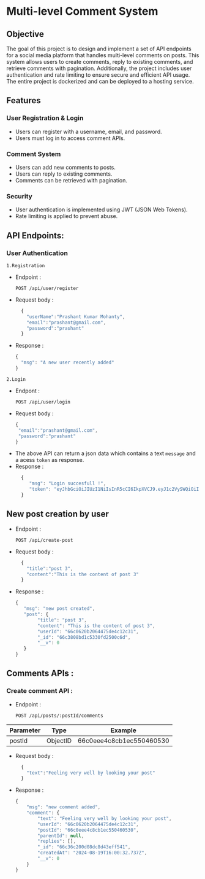 


# Multi-level Comment System

## Objective
The goal of this project is to design and implement a set of API endpoints for a social media platform that handles multi-level comments on posts. This system allows users to create comments, reply to existing comments, and retrieve comments with pagination. Additionally, the project includes user authentication and rate limiting to ensure secure and efficient API usage. The entire project is dockerized and can be deployed to a hosting service.

## Features
### User Registration & Login
* Users can register with a username, email, and password.
* Users must log in to access comment APIs.

### Comment System
* Users can add new comments to posts.
* Users can reply to existing comments.
* Comments can be retrieved with pagination.

### Security
* User authentication is implemented using JWT (JSON Web Tokens).
* Rate limiting is applied to prevent abuse.

## API Endpoints:

### User Authentication
  
`1.Registration`
* Endpoint :
    ```http
    POST /api/user/register
    ```
* Request body :
    ```javascript
      {
        "userName":"Prashant Kumar Mohanty",
        "email":"prashant@gmail.com",
        "password":"prashant"
      }
    ```
* Response :
    ```javascript
    {
      "msg": "A new user recently added"
    }
    ```

`2.Login`
* Endpont : 
    ```http
    POST /api/user/login
    ```
* Request body :
    ```javascript
    {
     "email":"prashant@gmail.com",
     "password":"prashant"
    }
    ```
* The above API can return a json data which contains a text `message` and a acess `token` as response.
* Response :
    ```javascript
      {
         "msg": "Login succesfull !",
         "token": "eyJhbGciOiJIUzI1NiIsInR5cCI6IkpXVCJ9.eyJ1c2VySWQiOiI2NmMwNjIwYjIwNjQ0NzVkZTRjMTJjMzEiLCJpYXQiOjE3MjQwODI4MTAsImV4cCI6MTcyNDA5MDAxMH0.uISnR300htxiWn6EYdTCkYw3lOf9QLw6kaH2kCoMbng"
      }
    ```
## New post creation by user
* Endpoint :
    ```http
    POST /api/create-post
    ```
* Request body :
    ```javascript
      {
        "title":"post 3",
        "content":"This is the content of post 3"
      }
    ```
* Response :
    ```javascript
    {
       "msg": "new post created",
       "post": {
            "title": "post 3",
            "content": "This is the content of post 3",
            "userId": "66c0620b2064475de4c12c31",
            "_id": "66c3808bd1c5330fd2500c6d",
            "__v": 0
       }
    }
    ```  
## Comments APIs :

### Create comment API :
* Endpoint :
    ```http
    POST /api/posts/:postId/comments
    ```
| Parameter | Type        | Example |
| --------  | --------    | -------- |
| postId    | ObjectID    | 66c0eee4c8cb1ec550460530|


* Request body :
    ```javascript
      {
        "text":"Feeling very well by looking your post"
      }
    ```
* Response :
    ```javascript
    {
        "msg": "new comment added",
        "comment": {
            "text": "Feeling very well by looking your post",
            "userId": "66c0620b2064475de4c12c31",
            "postId": "66c0eee4c8cb1ec550460530",
            "parentId": null,
            "replies": [],
            "_id": "66c36c200d08dc8d43eff541",
            "createdAt": "2024-08-19T16:00:32.737Z",
            "__v": 0
        }
    }
    ```